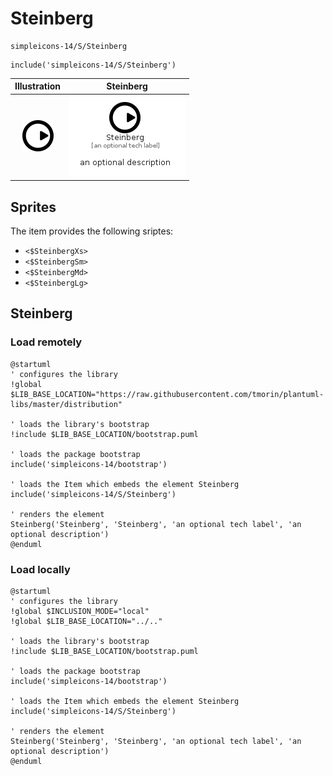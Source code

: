 # Steinberg


```text
simpleicons-14/S/Steinberg
```

```text
include('simpleicons-14/S/Steinberg')
```



| Illustration | Steinberg |
| :---: | :---: |
| ![illustration for Illustration](../../simpleicons-14/S/Steinberg.png) | ![illustration for Steinberg](../../simpleicons-14/S/Steinberg.Local.png) |



## Sprites
The item provides the following sriptes:

- `<$SteinbergXs>`
- `<$SteinbergSm>`
- `<$SteinbergMd>`
- `<$SteinbergLg>`





## Steinberg

### Load remotely
```plantuml
@startuml
' configures the library
!global $LIB_BASE_LOCATION="https://raw.githubusercontent.com/tmorin/plantuml-libs/master/distribution"

' loads the library's bootstrap
!include $LIB_BASE_LOCATION/bootstrap.puml

' loads the package bootstrap
include('simpleicons-14/bootstrap')

' loads the Item which embeds the element Steinberg
include('simpleicons-14/S/Steinberg')

' renders the element
Steinberg('Steinberg', 'Steinberg', 'an optional tech label', 'an optional description')
@enduml
```

### Load locally
```plantuml
@startuml
' configures the library
!global $INCLUSION_MODE="local"
!global $LIB_BASE_LOCATION="../.."

' loads the library's bootstrap
!include $LIB_BASE_LOCATION/bootstrap.puml

' loads the package bootstrap
include('simpleicons-14/bootstrap')

' loads the Item which embeds the element Steinberg
include('simpleicons-14/S/Steinberg')

' renders the element
Steinberg('Steinberg', 'Steinberg', 'an optional tech label', 'an optional description')
@enduml
```

